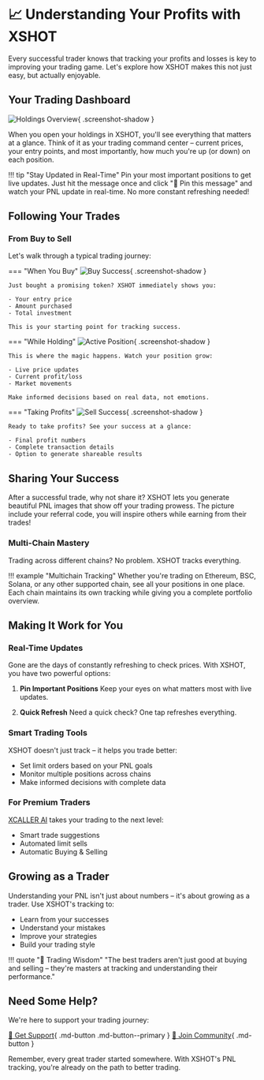 # 📈 Understanding Your Profits with XSHOT

Every successful trader knows that tracking your profits and losses is key to improving your trading game. Let's explore how XSHOT makes this not just easy, but actually enjoyable.

## Your Trading Dashboard

![Holdings Overview](../../assets/buy_sell/holdings.png){ .screenshot-shadow }

When you open your holdings in XSHOT, you'll see everything that matters at a glance. Think of it as your trading command center – current prices, your entry points, and most importantly, how much you're up (or down) on each position.

!!! tip "Stay Updated in Real-Time"
    Pin your most important positions to get live updates.
    Just hit the message once and click "📌 Pin this message" and watch your PNL update in real-time.
    No more constant refreshing needed!

## Following Your Trades

### From Buy to Sell

Let's walk through a typical trading journey:

=== "When You Buy"
    ![Buy Success](../../assets/buy_sell/buy_success.png){ .screenshot-shadow }

    Just bought a promising token? XSHOT immediately shows you:

    - Your entry price
    - Amount purchased
    - Total investment

    This is your starting point for tracking success.

=== "While Holding"
    ![Active Position](../../assets/buy_sell/sell_from_holding.png){ .screenshot-shadow }

    This is where the magic happens. Watch your position grow:

    - Live price updates
    - Current profit/loss
    - Market movements

    Make informed decisions based on real data, not emotions.

=== "Taking Profits"
    ![Sell Success](../../assets/buy_sell/sell_success_2.png){ .screenshot-shadow }

    Ready to take profits? See your success at a glance:

    - Final profit numbers
    - Complete transaction details
    - Option to generate shareable results

## Sharing Your Success

After a successful trade, why not share it? XSHOT lets you generate beautiful PNL images that show off your trading prowess.
The picture include your referral code, you will inspire others while earning from their trades!

### Multi-Chain Mastery

Trading across different chains? No problem. XSHOT tracks everything.

!!! example "Multichain Tracking"
    Whether you're trading on Ethereum, BSC, Solana, or any other supported chain, see all your positions in one place. Each chain maintains its own tracking while giving you a complete portfolio overview.

## Making It Work for You

### Real-Time Updates

Gone are the days of constantly refreshing to check prices. With XSHOT, you have two powerful options:

1. **Pin Important Positions**
   Keep your eyes on what matters most with live updates.

2. **Quick Refresh**
   Need a quick check? One tap refreshes everything.

### Smart Trading Tools

XSHOT doesn't just track – it helps you trade better:

- Set limit orders based on your PNL goals
- Monitor multiple positions across chains
- Make informed decisions with complete data

### For Premium Traders

[XCALLER AI](../premium-features/xcaller-ai.md) takes your trading to the next level:

- Smart trade suggestions
- Automated limit sells
- Automatic Buying & Selling

## Growing as a Trader

Understanding your PNL isn't just about numbers – it's about growing as a trader. Use XSHOT's tracking to:

- Learn from your successes
- Understand your mistakes
- Improve your strategies
- Build your trading style

!!! quote "💎 Trading Wisdom"
    "The best traders aren't just good at buying and selling – they're masters at tracking and understanding their performance."

## Need Some Help?

We're here to support your trading journey:

[📱 Get Support](https://t.me/Xshot_trading){ .md-button .md-button--primary }
[🌟 Join Community](https://t.me/xerc20){ .md-button }

Remember, every great trader started somewhere. With XSHOT's PNL tracking, you're already on the path to better trading.

